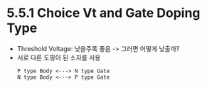 # 5.5.1 Choice Vt and Gate Doping Type
- Threshold Voltage: 낮을주록 좋음 -> 그러면 어떻게 낮출까?
- 서로 다른 도핑이 된 소자를 사용
    ```
    P type Body <---> N type Gate
    N type Body <---> P type Gate
    ```
